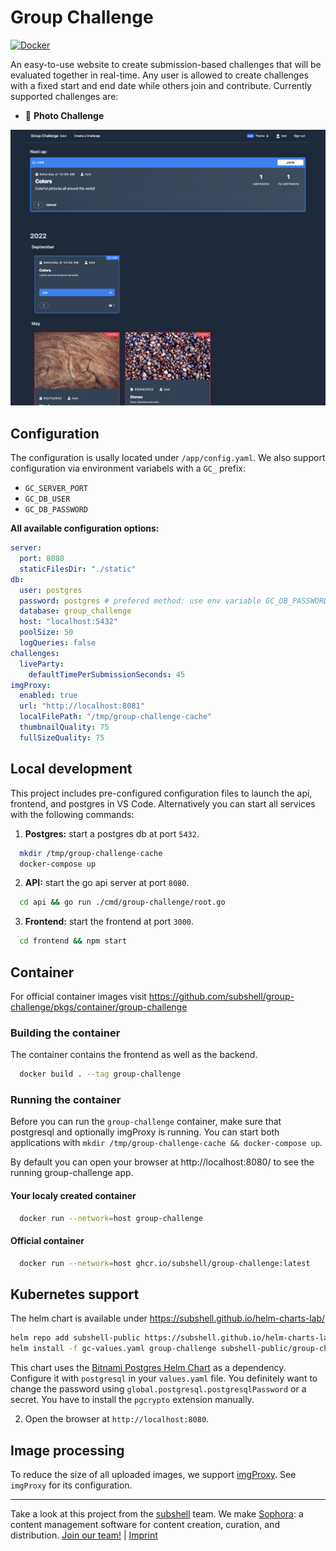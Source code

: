 # Group Challenge

[![Docker](https://github.com/subshell/group-challenge/actions/workflows/docker-publish.yml/badge.svg)](https://github.com/subshell/group-challenge/actions/workflows/docker-publish.yml)

An easy-to-use website to create submission-based challenges that will be evaluated together in real-time.
Any user is allowed to create challenges with a fixed start and end date while others join and contribute.
Currently supported challenges are:

- 📸 **Photo Challenge**

![Start Screen](.github/start_screen.png)

## Configuration

The configuration is usally located under `/app/config.yaml`.
We also support configuration via environment variabels with a `GC_` prefix:

- `GC_SERVER_PORT`
- `GC_DB_USER`
- `GC_DB_PASSWORD`

**All available configuration options:**

```yaml
server:
  port: 8080
  staticFilesDir: "./static"
db:
  user: postgres
  password: postgres # prefered method: use env variable GC_DB_PASSWORD
  database: group_challenge
  host: "localhost:5432"
  poolSize: 50
  logQueries: false
challenges:
  liveParty:
    defaultTimePerSubmissionSeconds: 45
imgProxy:
  enabled: true
  url: "http://localhost:8081"
  localFilePath: "/tmp/group-challenge-cache"
  thumbnailQuality: 75
  fullSizeQuality: 75
```

## Local development

This project includes pre-configured configuration files to launch the api, frontend, and postgres in VS Code.
Alternatively you can start all services with the following commands:

1. **Postgres:** start a postgres db at port `5432`.

```sh
  mkdir /tmp/group-challenge-cache
  docker-compose up
```

2. **API:** start the go api server at port `8080`.

```sh
  cd api && go run ./cmd/group-challenge/root.go
```

3. **Frontend:** start the frontend at port `3000`.

```sh
  cd frontend && npm start
```

## Container

For official container images visit https://github.com/subshell/group-challenge/pkgs/container/group-challenge

### Building the container

The container contains the frontend as well as the backend.

```sh
  docker build . --tag group-challenge
```

### Running the container

Before you can run the `group-challenge` container, make sure that postgresql and optionally imgProxy is running.
You can start both applications with `mkdir /tmp/group-challenge-cache && docker-compose up`.

By default you can open your browser at http://localhost:8080/ to see the running group-challenge app.

#### Your localy created container

```sh
  docker run --network=host group-challenge
```

#### Official container

```sh
  docker run --network=host ghcr.io/subshell/group-challenge:latest
```

## Kubernetes support

The helm chart is available under https://subshell.github.io/helm-charts-lab/

```sh
helm repo add subshell-public https://subshell.github.io/helm-charts-lab
helm install -f gc-values.yaml group-challenge subshell-public/group-challenge
```

This chart uses the [Bitnami Postgres Helm Chart](https://github.com/bitnami/charts/tree/master/bitnami/postgresql) as a dependency. Configure it with `postgresql` in your `values.yaml` file.
You definitely want to change the password using `global.postgresql.postgresqlPassword` or a secret. You have to install the `pgcrypto` extension manually.

2. Open the browser at `http://localhost:8080`.

## Image processing

To reduce the size of all uploaded images, we support [imgProxy](https://docs.imgproxy.net). See `imgProxy` for its configuration.

---

Take a look at this project from the [subshell](https://subshell.com) team. We make [Sophora](https://subshell.com/sophora/): a content management software for content creation, curation, and distribution. [Join our team!](https://subshell.com/jobs/) | [Imprint](https://subshell.com/about/imprint/)
